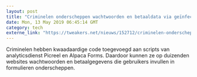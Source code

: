 ```yaml
---
layout: post
title: "Criminelen onderscheppen wachtwoorden en betaaldata via geïnfecteerde scripts"
date: Mon, 13 May 2019 06:45:14 GMT
category: tech
externe_link: "https://tweakers.net/nieuws/152712/criminelen-onderscheppen-wachtwoorden-en-betaaldata-via-geinfecteerde-scripts.html"
---
```


Criminelen hebben kwaadaardige code toegevoegd aan scripts van analyticsdienst Picreel en Alpaca Forms. Daardoor kunnen ze op duizenden websites wachtwoorden en betaalgegevens die gebruikers invullen in formulieren onderscheppen.<img src="http://feeds.feedburner.com/~r/tweakers/mixed/~4/4v_uDQ6lZS8" height="1" width="1" alt=""/>
